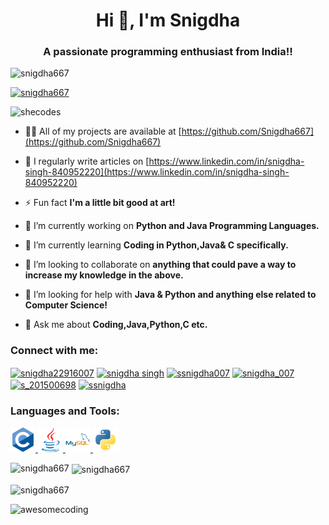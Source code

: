 <h1 align="center">Hi 👋, I'm Snigdha</h1>
<h3 align="center">A passionate programming enthusiast from India!!</h3>

<p align="left"> <img src="https://komarev.com/ghpvc/?username=snigdha667&label=Profile%20views&color=0e75b6&style=flat" alt="snigdha667" /> </p>

<p align="left"> <a href="https://github.com/ryo-ma/github-profile-trophy"><img src="https://github-profile-trophy.vercel.app/?username=snigdha667" alt="snigdha667" /></a> </p>

![shecodes](https://user-images.githubusercontent.com/90649383/158568064-c98066d5-6e07-43e1-af48-6aa8118b1cc2.gif)


- 👨‍💻 All of my projects are available at [https://github.com/Snigdha667](https://github.com/Snigdha667)

- 📝 I regularly write articles on [https://www.linkedin.com/in/snigdha-singh-840952220](https://www.linkedin.com/in/snigdha-singh-840952220)

- ⚡ Fun fact **I'm a little bit good at art!**

- 🔭 I’m currently working on **Python and Java Programming Languages.**

- 🌱 I’m currently learning **Coding in Python,Java& C specifically.**

- 👯 I’m looking to collaborate on **anything that could pave a way to increase my knowledge in the above.**

- 🤔 I’m looking for help with **Java & Python and anything else related to Computer Science!**

- 💬 Ask me about **Coding,Java,Python,C etc.**

<h3 align="left">Connect with me:</h3>
<p align="left">
<a href="https://twitter.com/snigdha22916007" target="blank"><img align="center" src="https://raw.githubusercontent.com/rahuldkjain/github-profile-readme-generator/master/src/images/icons/Social/twitter.svg" alt="snigdha22916007" height="30" width="40" /></a>
<a href="https://linkedin.com/in/snigdha singh" target="blank"><img align="center" src="https://raw.githubusercontent.com/rahuldkjain/github-profile-readme-generator/master/src/images/icons/Social/linked-in-alt.svg" alt="snigdha singh" height="30" width="40" /></a>
<a href="https://instagram.com/ssnigdha007" target="blank"><img align="center" src="https://raw.githubusercontent.com/rahuldkjain/github-profile-readme-generator/master/src/images/icons/Social/instagram.svg" alt="ssnigdha007" height="30" width="40" /></a>
<a href="https://www.codechef.com/users/snigdha_007" target="blank"><img align="center" src="https://cdn.jsdelivr.net/npm/simple-icons@3.1.0/icons/codechef.svg" alt="snigdha_007" height="30" width="40" /></a>
<a href="https://www.hackerrank.com/s_201500698" target="blank"><img align="center" src="https://raw.githubusercontent.com/rahuldkjain/github-profile-readme-generator/master/src/images/icons/Social/hackerrank.svg" alt="s_201500698" height="30" width="40" /></a>
<a href="https://www.leetcode.com/ssnigdha" target="blank"><img align="center" src="https://raw.githubusercontent.com/rahuldkjain/github-profile-readme-generator/master/src/images/icons/Social/leet-code.svg" alt="ssnigdha" height="30" width="40" /></a>
</p>

<h3 align="left">Languages and Tools:</h3>
<p align="left"> <a href="https://www.cprogramming.com/" target="_blank" rel="noreferrer"> <img src="https://raw.githubusercontent.com/devicons/devicon/master/icons/c/c-original.svg" alt="c" width="40" height="40"/> </a> <a href="https://www.java.com" target="_blank" rel="noreferrer"> <img src="https://raw.githubusercontent.com/devicons/devicon/master/icons/java/java-original.svg" alt="java" width="40" height="40"/> </a> <a href="https://www.mysql.com/" target="_blank" rel="noreferrer"> <img src="https://raw.githubusercontent.com/devicons/devicon/master/icons/mysql/mysql-original-wordmark.svg" alt="mysql" width="40" height="40"/> </a> <a href="https://www.python.org" target="_blank" rel="noreferrer"> <img src="https://raw.githubusercontent.com/devicons/devicon/master/icons/python/python-original.svg" alt="python" width="40" height="40"/> </a> </p>

<p><img align="left" src="https://github-readme-stats.vercel.app/api/top-langs?username=snigdha667&show_icons=true&locale=en&layout=compact" alt="snigdha667" /></p>

<p>&nbsp;<img align="center" src="https://github-readme-stats.vercel.app/api?username=snigdha667&show_icons=true&locale=en" alt="snigdha667" /></p>

<p><img align="center" src="https://github-readme-streak-stats.herokuapp.com/?user=snigdha667&" alt="snigdha667" /></p>

![awesomecoding](https://user-images.githubusercontent.com/90649383/158567817-44e779a7-7aae-4284-9c25-c6fe173211d6.gif)
